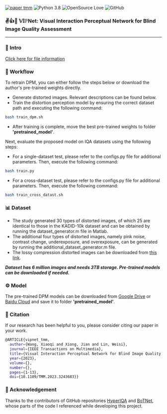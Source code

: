 [![paper tmm](https://img.shields.io/badge/paper-TMM-red)](https://ieeexplore.ieee.org/document/10041721)
![Python 3.8](https://img.shields.io/badge/python-3.8-green?logo=%22python%22)
![OpenSource Love](https://img.shields.io/badge/open%20source-%E2%9D%A4-green)
![GitHub](https://img.shields.io/github/license/XiaoqiWang/VIPNet)

### :v::thumbsup::triangular_flag_on_post: $\mathbb{VIP}$<b>Net</b>: <b>Visual Interaction Perceptual Network</b> for <b> Blind Image Quality Assessment</b>
---
  
### :file_folder: Intro
[Click here for file information](./tree.md)
### :arrows_counterclockwise: Workflow
To retrain DPM, you can either follow the steps below or download the author's pre-trained weights directly.
*  Generate distorted images. Relevant descriptions can be found below.
* Train the distortion perception model by ensuring the correct dataset path and executing the following command:
```bash
bash train_dpm.sh
```
* After training is complete, move the best pre-trained weights to folder **'pretrained_model'**.
  
Next, evaluate the proposed model on IQA datasets using the following steps:
* For a single-dataset test, please refer to the configs.py file for additional parameters. Then, execute the following command:
```bash
bash train.py
```
* For a cross-dataset test, please refer to the configs.py file for additional parameters. Then, execute the following command:
```bash
bash train_cross_datast.sh
```
### :bar_chart: Dataset
* The study generated 30 types of distorted images, of which 25 are identical to those in the KADID-10k dataset and can be obtained by running the dataset_generator.m file in Matlab. 
* The additional four types of distorted images, namely pink noise, contrast change, underexposure, and overexposure, can be generated by running the additional_dataset_generator.m file. 
* The lossy compression distorted images can be downloaded from [this link](https://pan.baidu.com/s/1n2zAYJ4oUUyecdNf1NoSWw?pwd=mzbj).

***Dataset has 6 million images and needs 3TB storage. Pre-trained models can be downloaded if needed.***

###  :gear: Model 
The pre-trained DPM models can be downloaded from [Google Drive](https://drive.google.com/file/d/16owETLc0opC0bbCC4AwVRIEUNi8oAAXm/view?usp=sharing "悬停显示") or  [Baidu Cloud](https://pan.baidu.com/s/1KZ2On4uLOIhPrhhnxiAd2g?pwd=3y0s "悬停显示") and save it to folder **'pretrained_model'**.

### :bookmark_tabs: Citation
If our research has been helpful to you, please consider citing our paper in your work.
```bash
@ARTICLE{vipnet_tmm,
  author={Wang, Xiaoqi and Xiong, Jian and Lin, Weisi},
  journal={IEEE Transactions on Multimedia}, 
  title={Visual Interaction Perceptual Network for Blind Image Quality Assessment}, 
  year={2023},
  volume={},
  number={},
  pages={1-13},
  doi={10.1109/TMM.2023.3243683}}

```
### 💖 Acknowledgement
Thanks to the contributors of GitHub repositories [HyperIQA](https://github.com/SSL92/hyperIQA) and [BoTNet](https://github.com/leaderj1001/BottleneckTransformers), whose parts of the code I referenced while developing this project.
